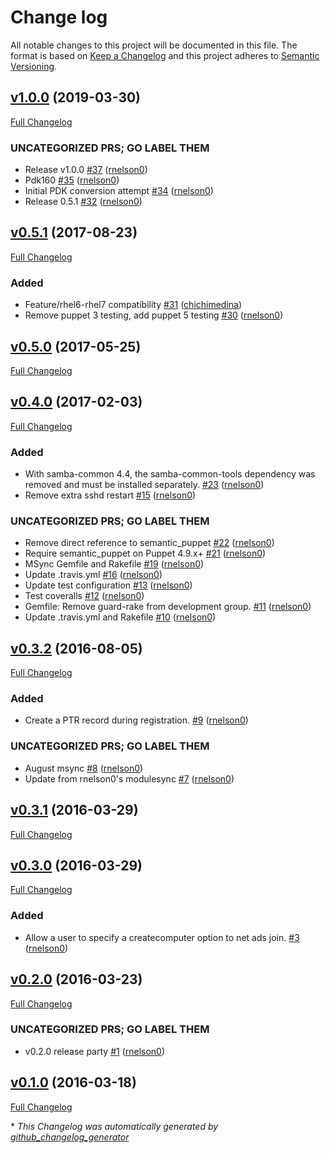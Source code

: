 # Change log

All notable changes to this project will be documented in this file. The format is based on [Keep a Changelog](http://keepachangelog.com/en/1.0.0/) and this project adheres to [Semantic Versioning](http://semver.org).

## [v1.0.0](https://github.com/rnelson0/puppet-domain_join/tree/v1.0.0) (2019-03-30)

[Full Changelog](https://github.com/rnelson0/puppet-domain_join/compare/v0.5.1...v1.0.0)

### UNCATEGORIZED PRS; GO LABEL THEM

- Release v1.0.0 [\#37](https://github.com/rnelson0/puppet-domain_join/pull/37) ([rnelson0](https://github.com/rnelson0))
- Pdk160 [\#35](https://github.com/rnelson0/puppet-domain_join/pull/35) ([rnelson0](https://github.com/rnelson0))
- Initial PDK conversion attempt [\#34](https://github.com/rnelson0/puppet-domain_join/pull/34) ([rnelson0](https://github.com/rnelson0))
- Release 0.5.1 [\#32](https://github.com/rnelson0/puppet-domain_join/pull/32) ([rnelson0](https://github.com/rnelson0))

## [v0.5.1](https://github.com/rnelson0/puppet-domain_join/tree/v0.5.1) (2017-08-23)

[Full Changelog](https://github.com/rnelson0/puppet-domain_join/compare/v0.5.0...v0.5.1)

### Added

- Feature/rhel6-rhel7 compatibility [\#31](https://github.com/rnelson0/puppet-domain_join/pull/31) ([chichimedina](https://github.com/chichimedina))
- Remove puppet 3 testing, add puppet 5 testing [\#30](https://github.com/rnelson0/puppet-domain_join/pull/30) ([rnelson0](https://github.com/rnelson0))

## [v0.5.0](https://github.com/rnelson0/puppet-domain_join/tree/v0.5.0) (2017-05-25)

[Full Changelog](https://github.com/rnelson0/puppet-domain_join/compare/v0.4.0...v0.5.0)

## [v0.4.0](https://github.com/rnelson0/puppet-domain_join/tree/v0.4.0) (2017-02-03)

[Full Changelog](https://github.com/rnelson0/puppet-domain_join/compare/v0.3.2...v0.4.0)

### Added

- With samba-common 4.4, the samba-common-tools dependency was removed and must be installed separately. [\#23](https://github.com/rnelson0/puppet-domain_join/pull/23) ([rnelson0](https://github.com/rnelson0))
- Remove extra sshd restart [\#15](https://github.com/rnelson0/puppet-domain_join/pull/15) ([rnelson0](https://github.com/rnelson0))

### UNCATEGORIZED PRS; GO LABEL THEM

- Remove direct reference to semantic\_puppet [\#22](https://github.com/rnelson0/puppet-domain_join/pull/22) ([rnelson0](https://github.com/rnelson0))
- Require semantic\_puppet on Puppet 4.9.x+ [\#21](https://github.com/rnelson0/puppet-domain_join/pull/21) ([rnelson0](https://github.com/rnelson0))
- MSync Gemfile and Rakefile [\#19](https://github.com/rnelson0/puppet-domain_join/pull/19) ([rnelson0](https://github.com/rnelson0))
- Update .travis.yml [\#16](https://github.com/rnelson0/puppet-domain_join/pull/16) ([rnelson0](https://github.com/rnelson0))
- Update test configuration [\#13](https://github.com/rnelson0/puppet-domain_join/pull/13) ([rnelson0](https://github.com/rnelson0))
- Test coveralls [\#12](https://github.com/rnelson0/puppet-domain_join/pull/12) ([rnelson0](https://github.com/rnelson0))
- Gemfile: Remove guard-rake from development group. [\#11](https://github.com/rnelson0/puppet-domain_join/pull/11) ([rnelson0](https://github.com/rnelson0))
- Update .travis.yml and Rakefile [\#10](https://github.com/rnelson0/puppet-domain_join/pull/10) ([rnelson0](https://github.com/rnelson0))

## [v0.3.2](https://github.com/rnelson0/puppet-domain_join/tree/v0.3.2) (2016-08-05)

[Full Changelog](https://github.com/rnelson0/puppet-domain_join/compare/v0.3.1...v0.3.2)

### Added

- Create a PTR record during registration. [\#9](https://github.com/rnelson0/puppet-domain_join/pull/9) ([rnelson0](https://github.com/rnelson0))

### UNCATEGORIZED PRS; GO LABEL THEM

- August msync [\#8](https://github.com/rnelson0/puppet-domain_join/pull/8) ([rnelson0](https://github.com/rnelson0))
- Update from rnelson0's modulesync [\#7](https://github.com/rnelson0/puppet-domain_join/pull/7) ([rnelson0](https://github.com/rnelson0))

## [v0.3.1](https://github.com/rnelson0/puppet-domain_join/tree/v0.3.1) (2016-03-29)

[Full Changelog](https://github.com/rnelson0/puppet-domain_join/compare/v0.3.0...v0.3.1)

## [v0.3.0](https://github.com/rnelson0/puppet-domain_join/tree/v0.3.0) (2016-03-29)

[Full Changelog](https://github.com/rnelson0/puppet-domain_join/compare/v0.2.0...v0.3.0)

### Added

- Allow a user to specify a createcomputer option to net ads join. [\#3](https://github.com/rnelson0/puppet-domain_join/pull/3) ([rnelson0](https://github.com/rnelson0))

## [v0.2.0](https://github.com/rnelson0/puppet-domain_join/tree/v0.2.0) (2016-03-23)

[Full Changelog](https://github.com/rnelson0/puppet-domain_join/compare/v0.1.0...v0.2.0)

### UNCATEGORIZED PRS; GO LABEL THEM

- v0.2.0 release party [\#1](https://github.com/rnelson0/puppet-domain_join/pull/1) ([rnelson0](https://github.com/rnelson0))

## [v0.1.0](https://github.com/rnelson0/puppet-domain_join/tree/v0.1.0) (2016-03-18)

[Full Changelog](https://github.com/rnelson0/puppet-domain_join/compare/d8c86ad164e4ac60f98470f7c37f7e9f6558e02f...v0.1.0)



\* *This Changelog was automatically generated by [github_changelog_generator](https://github.com/skywinder/Github-Changelog-Generator)*
